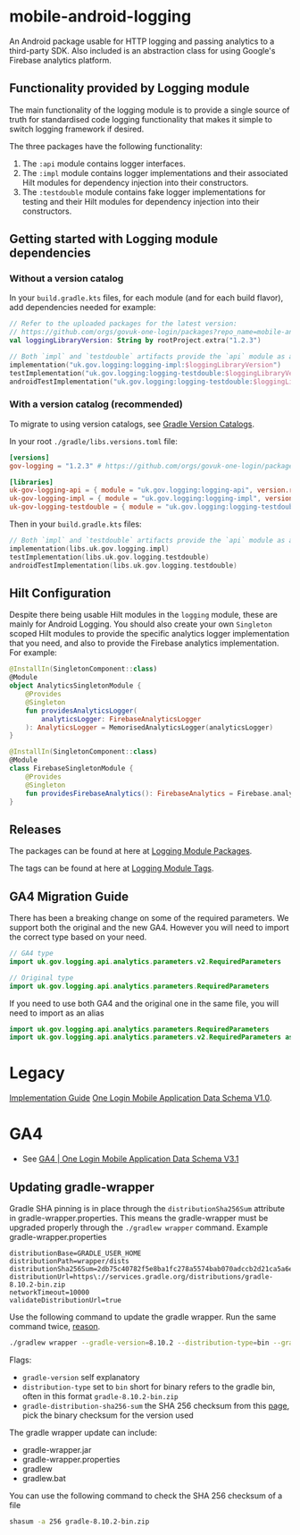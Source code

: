 # mobile-android-logging

An Android package usable for HTTP logging and passing analytics to a third-party SDK. Also included
is an abstraction class for using Google's Firebase analytics platform.

## Functionality provided by Logging module

The main functionality of the logging module is to provide a single source of truth for standardised
code logging functionality that makes it simple to switch logging framework if desired.

The three packages have the following functionality:

1. The `:api` module contains logger interfaces.
2. The `:impl` module contains logger implementations and their associated Hilt modules for dependency injection into their constructors.
3. The `:testdouble` module contains fake logger implementations for testing and their Hilt modules for dependency injection into their constructors.

## Getting started with Logging module dependencies

### Without a version catalog

In your `build.gradle.kts` files, for each module (and for each build flavor), add dependencies
needed for example:

```kotlin
// Refer to the uploaded packages for the latest version:
// https://github.com/orgs/govuk-one-login/packages?repo_name=mobile-android-logging
val loggingLibraryVersion: String by rootProject.extra("1.2.3")

// Both `impl` and `testdouble` artifacts provide the `api` module as a gradle `api` dependency.
implementation("uk.gov.logging:logging-impl:$loggingLibraryVersion")
testImplementation("uk.gov.logging:logging-testdouble:$loggingLibraryVersion")
androidTestImplementation("uk.gov.logging:logging-testdouble:$loggingLibraryVersion")
```

### With a version catalog (recommended)

To migrate to using version catalogs, see [Gradle Version Catalogs].

In your root `./gradle/libs.versions.toml` file:

```toml
[versions]
gov-logging = "1.2.3" # https://github.com/orgs/govuk-one-login/packages?repo_name=mobile-android-logging

[libraries]
uk-gov-logging-api = { module = "uk.gov.logging:logging-api", version.ref = "gov-logging"}
uk-gov-logging-impl = { module = "uk.gov.logging:logging-impl", version.ref = "gov-logging"}
uk-gov-logging-testdouble = { module = "uk.gov.logging:logging-testdouble", version.ref = "gov-logging"}
```

Then in your `build.gradle.kts` files:

```kotlin
// Both `impl` and `testdouble` artifacts provide the `api` module as a gradle `api` dependency.
implementation(libs.uk.gov.logging.impl)
testImplementation(libs.uk.gov.logging.testdouble)
androidTestImplementation(libs.uk.gov.logging.testdouble)
```

## Hilt Configuration

Despite there being usable Hilt modules in the `logging` module, these are mainly for
Android Logging. You should also create your own `Singleton` scoped Hilt modules to provide the
specific analytics logger implementation that you need, and also to provide the Firebase analytics
implementation. For example:

```kotlin
@InstallIn(SingletonComponent::class)
@Module
object AnalyticsSingletonModule {
    @Provides
    @Singleton
    fun providesAnalyticsLogger(
        analyticsLogger: FirebaseAnalyticsLogger
    ): AnalyticsLogger = MemorisedAnalyticsLogger(analyticsLogger)
}

@InstallIn(SingletonComponent::class)
@Module
class FirebaseSingletonModule {
    @Provides
    @Singleton
    fun providesFirebaseAnalytics(): FirebaseAnalytics = Firebase.analytics
}
```

## Releases

The packages can be found at here at [Logging Module Packages].

The tags can be found at here at [Logging Module Tags].

## GA4 Migration Guide
There has been a breaking change on some of the required parameters. We support both the original
and the new GA4. However you will need to import the correct type based on your need.
```kotlin
// GA4 type
import uk.gov.logging.api.analytics.parameters.v2.RequiredParameters
```
```kotlin
// Original type
import uk.gov.logging.api.analytics.parameters.RequiredParameters
```

If you need to use both GA4 and the original one in the same file, you will need to import 
as an alias
```kotlin
import uk.gov.logging.api.analytics.parameters.RequiredParameters
import uk.gov.logging.api.analytics.parameters.v2.RequiredParameters as RequiredParametersV2
```
# Legacy 
[Implementation Guide](https://govukverify.atlassian.net/wiki/spaces/PI/pages/3543171117/Google+Analytics+Implementation+Guide)
[One Login Mobile Application Data Schema V1.0](https://govukverify.atlassian.net/wiki/spaces/PI/pages/3790995627/GA4+One+Login+Mobile+Application+Data+Schema+V1.0+amended+to+V1.1#Tracked-Events).

# GA4
* See [GA4 | One Login Mobile Application Data Schema V3.1](https://govukverify.atlassian.net/wiki/x/qwD24Q)

[Logging Module Packages]: https://github.com/orgs/govuk-one-login/packages?repo_name=mobile-android-logging
[Logging Module Tags]: https://github.com/govuk-one-login/mobile-android-logging/tags
[Gradle Version Catalogs]: https://developer.android.com/build/migrate-to-catalogs

## Updating gradle-wrapper

Gradle SHA pinning is in place through the `distributionSha256Sum` attribute in gradle-wrapper.properties. This means the gradle-wrapper must be upgraded properly through the `./gradlew wrapper` command.
Example gradle-wrapper.properties
```
distributionBase=GRADLE_USER_HOME
distributionPath=wrapper/dists
distributionSha256Sum=2db75c40782f5e8ba1fc278a5574bab070adccb2d21ca5a6e5ed840888448046
distributionUrl=https\://services.gradle.org/distributions/gradle-8.10.2-bin.zip
networkTimeout=10000
validateDistributionUrl=true
 ```

Use the following command to update the gradle wrapper. Run the same command twice, [reason](https://sp4ghetticode.medium.com/the-elephant-in-the-room-how-to-update-gradle-in-your-android-project-correctly-09154fe3d47b).

```bash
./gradlew wrapper --gradle-version=8.10.2 --distribution-type=bin --gradle-distribution-sha256-sum=31c55713e40233a8303827ceb42ca48a47267a0ad4bab9177123121e71524c26
```

Flags:
- `gradle-version` self explanatory
- `distribution-type` set to `bin` short for binary refers to the gradle bin, often in this format `gradle-8.10.2-bin.zip`
- `gradle-distribution-sha256-sum` the SHA 256 checksum from this [page](https://gradle.org/release-checksums/), pick the binary checksum for the version used

The gradle wrapper update can include:
- gradle-wrapper.jar
- gradle-wrapper.properties
- gradlew
- gradlew.bat

You can use the following command to check the SHA 256 checksum of a file

```bash
shasum -a 256 gradle-8.10.2-bin.zip
```
